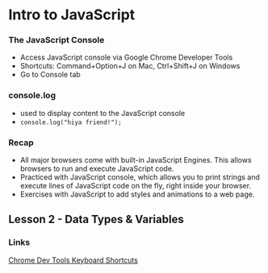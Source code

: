 # Intro to JavaScript

### The JavaScript Console
- Access JavaScript console via Google Chrome Developer Tools
- Shortcuts: Command+Option+J on Mac, Ctrl+Shift+J on Windows
- Go to Console tab


### console.log
- used to display content to the JavaScript console
- `console.log("hiya friend!");`


### Recap
- All major browsers come with built-in JavaScript Engines. This allows browsers to run and execute JavaScript code.
- Practiced with JavaScript console, which allows you to print strings and execute lines of JavaScript code on the fly, right inside your browser.
- Exercises with JavaScript to add styles and animations to a web page.


## Lesson 2 - Data Types & Variables

### Links
[Chrome Dev Tools Keyboard Shortcuts](https://developers.google.com/web/tools/chrome-devtools/shortcuts)